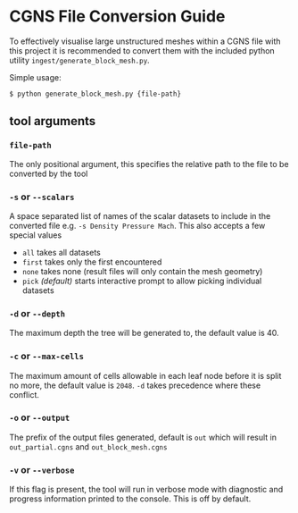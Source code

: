 # CGNS File Conversion Guide

To effectively visualise large unstructured meshes within a CGNS file with this project it is recommended to convert them with the included python utility `ingest/generate_block_mesh.py`.


Simple usage: 

```console
$ python generate_block_mesh.py {file-path}
```

## tool arguments

### `file-path`

The only positional argument, this specifies the relative path to the file to be converted by the tool

### `-s` or `--scalars`

A space separated list of names of the scalar datasets to include in the converted file e.g. `-s Density Pressure Mach`. This also accepts a few special values 

* `all` takes all datasets
* `first` takes only the first encountered
* `none` takes none (result files will only contain the mesh geometry)
* `pick` *(default)* starts interactive prompt to allow picking individual datasets

### `-d` or `--depth`

The maximum depth the tree will be generated to, the default value is 40.

### `-c` or `--max-cells`

The maximum amount of cells allowable in each leaf node before it is split no more, the default value is `2048`. `-d` takes precedence where these conflict.

### `-o` or `--output`

The prefix of the output files generated, default is `out` which will result in `out_partial.cgns` and `out_block_mesh.cgns`

### `-v` or `--verbose`

If this flag is present, the tool will run in verbose mode with diagnostic and progress information printed to the console. This is off by default.